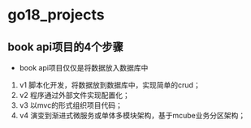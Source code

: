 # go18_projects
## book api项目的4个步骤
* book api项目仅仅是将数据放入数据库中
1. v1 脚本化开发，将数据放到数据库中，实现简单的crud；
2. v2 程序通过外部文件实现配置化；
3. v3 以mvc的形式组织项目代码；
4. v4 演变到渐进式微服务或单体多模块架构，基于mcube业务分区架构；